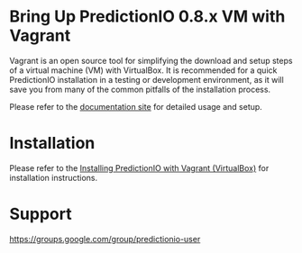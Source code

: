 Bring Up PredictionIO 0.8.x VM with Vagrant
===========================================

Vagrant is an open source tool for simplifying the download and setup steps of
a virtual machine (VM) with VirtualBox. It is recommended for a quick
PredictionIO installation in a testing or development environment, as it will
save you from many of the common pitfalls of the installation process.

Please refer to the
[documentation site](http://docs.prediction.io/current/)
for detailed usage and setup.

Installation
============

Please refer to the [Installing PredictionIO with Vagrant (VirtualBox)](http://docs.prediction.io/install/install-vagrant/) for installation instructions.

Support
=======

https://groups.google.com/group/predictionio-user

